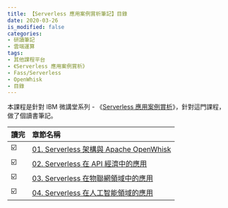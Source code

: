 ```yaml
---
title: 【Serverless 應用案例賞析筆記】目錄
date: 2020-03-26
is_modified: false
categories:
- 研讀筆記
- 雲端運算
tags:
- 其他課程平台
- 《Serverless 應用案例賞析》
- Fass/Serverless
- OpenWhisk
- 目錄
--- 
```



本課程是針對 IBM 微講堂系列 - 《[Serverless 應用案例賞析](https://developer.ibm.com/cn/os-academy-serverless/)》，針對這門課程，做了個讀書筆記。

<!--more-->


| 讀完 | 章節名稱                                                                                      |
| ------- |:--------------------------------------------------------------------------------------------- |
| ☑️      | [01. Serverless 架構與 Apache OpenWhisk](/Serverless-Use-Cases-Study-Notes-01)|
| ☑️      | [02. Serverless 在 API 經濟中的應用](/Serverless-Use-Cases-Study-Notes-02)     |
| ☑️      | [03. Serverless 在物聯網領域中的應用](/Serverless-Use-Cases-Study-Notes-03)    |
| ☑️      | [04. Serverless 在人工智能領域的應用](/Serverless-Use-Cases-Study-Notes-04)    |
